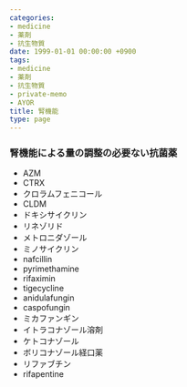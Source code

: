 ```yaml
---
categories:
- medicine
- 薬剤
- 抗生物質
date: 1999-01-01 00:00:00 +0900
tags:
- medicine
- 薬剤
- 抗生物質
- private-memo
- AYOR
title: 腎機能
type: page
---
```


### 腎機能による量の調整の必要ない抗菌薬

- AZM
- CTRX
- クロラムフェニコール
- CLDM
- ドキシサイクリン
- リネゾリド
- メトロニダゾール
- ミノサイクリン
- nafcillin
- pyrimethamine
- rifaximin
- tigecycline
- anidulafungin
- caspofungin
- ミカファンギン
- イトラコナゾール溶剤
- ケトコナゾール
- ボリコナゾール経口薬
- リファブチン
- rifapentine
